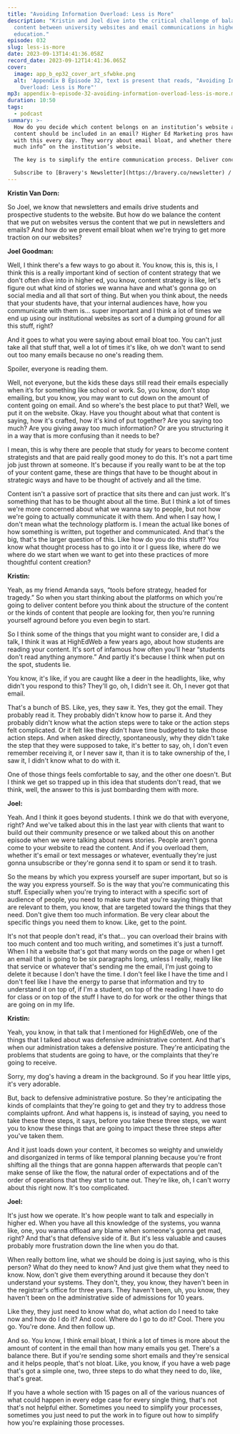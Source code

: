 ```yaml
---
title: "Avoiding Information Overload: Less is More"
description: "Kristin and Joel dive into the critical challenge of balancing
  content between university websites and email communications in higher
  education."
episode: 032
slug: less-is-more
date: 2023-09-13T14:41:36.058Z
record_date: 2023-09-12T14:41:36.065Z
cover:
  image: app_b_ep32_cover_art_sfwbke.png
  alt: 'Appendix B Episode 32, text is present that reads, "Avoiding Information
    Overload: Less is More"'
mp3: appendix-b-episode-32-avoiding-information-overload-less-is-more.mp3
duration: 10:50
tags:
  - podcast
summary: >-
  How do you decide which content belongs on an institution’s website and which
  content should be included in an email? Higher Ed Marketing pros have to deal
  with this every day. They worry about email bloat, and whether there’s “too
  much info” on the institution’s website.

  The key is to simplify the entire communication process. Deliver concise, relevant information in messages that are tailored to specific student populations. Remember, less is more!

  Subscribe to [Bravery's Newsletter](https://bravery.co/newsletter) / [Follow Kristin](https://www.linkedin.com/in/kristinvandorn/) / [Follow Joel](https://linkedin.com/in/joelgoodman/) / [Follow Bravery on LinkedIn](https://www.linkedin.com/company/bravery-media/)
---
```

**Kristin Van Dorn:**

So Joel, we know that newsletters and emails drive students and prospective students to the website. But how do we balance the content that we put on websites versus the content that we put in newsletters and emails? And how do we prevent email bloat when we're trying to get more traction on our websites?

**Joel Goodman:**

Well, I think there's a few ways to go about it. You know, this is, this is, I think this is a really important kind of section of content strategy that we don't often dive into in higher ed, you know, content strategy is like, let's figure out what kind of stories we wanna have and what's gonna go on social media and all that sort of thing. But when you think about, the needs that your students have, that your internal audiences have, how you communicate with them is... super important and I think a lot of times we end up using our institutional websites as sort of a dumping ground for all this stuff, right? 

And it goes to what you were saying about email bloat too. You can't just take all that stuff that, well a lot of times it's like, oh we don't want to send out too many emails because no one's reading them. 

Spoiler, everyone is reading them. 

Well, not everyone, but the kids these days still read their emails especially when it’s for something like school or work. So, you know, don't stop emailing, but you know, you may want to cut down on the amount of content going on email. And so where's the best place to put that? Well, we put it on the website. Okay. Have you thought about what that content is saying, how it's crafted, how it's kind of put together? Are you saying too much? Are you giving away too much information? Or are you structuring it in a way that is more confusing than it needs to be? 

I mean, this is why there are people that study for years to become content strategists and that are paid really good money to do this. It's not a part time job just thrown at someone. It's because if you really want to be at the top of your content game, these are things that have to be thought about in strategic ways and have to be thought of actively and all the time. 

Content isn't a passive sort of practice that sits there and can just work. It's something that has to be thought about all the time. But I think a lot of times we're more concerned about what we wanna say to people, but not how we're going to actually communicate it with them. And when I say how, I don't mean what the technology platform is. I mean the actual like bones of how something is written, put together and communicated. And that's the big, that's the larger question of this. Like how do you do this stuff? You know what thought process has to go into it or I guess like, where do we where do we start when we want to get into these practices of more thoughtful content creation?

**Kristin:**

Yeah, as my friend Amanda says, “tools before strategy, headed for tragedy.” So when you start thinking about the platforms on which you're going to deliver content before you think about the structure of the content or the kinds of content that people are looking for, then you're running yourself aground before you even begin to start. 

So I think some of the things that you might want to consider are, I did a talk, I think it was at HighEdWeb a few years ago, about how students are reading your content. It's sort of infamous how often you'll hear “students don't read anything anymore.” And partly it's because I think when put on the spot, students lie. 

You know, it's like, if you are caught like a deer in the headlights, like, why didn't you respond to this? They'll go, oh, I didn't see it. Oh, I never got that email. 

That's a bunch of BS. Like, yes, they saw it. Yes, they got the email. They probably read it. They probably didn't know how to parse it. And they probably didn't know what the action steps were to take or the action steps felt complicated. Or it felt like they didn't have time budgeted to take those action steps. And when asked directly, spontaneously, why they didn't take the step that they were supposed to take, it's better to say, oh, I don't even remember receiving it, or I never saw it, than it is to take ownership of the, I saw it, I didn't know what to do with it. 

One of those things feels comfortable to say, and the other one doesn't. But I think we get so trapped up in this idea that students don't read, that we think, well, the answer to this is just bombarding them with more.

**Joel:**

Yeah. And I think it goes beyond students. I think we do that with everyone, right? And we've talked about this in the last year with clients that want to build out their community presence or we talked about this on another episode when we were talking about news stories. People aren't gonna come to your website to read the content. And if you overload them, whether it's email or text messages or whatever, eventually they're just gonna unsubscribe or they're gonna send it to spam or send it to trash. 

So the means by which you express yourself are super important, but so is the way you express yourself. So is the way that you're communicating this stuff. Especially when you're trying to interact with a specific sort of audience of people, you need to make sure that you're saying things that are relevant to them, you know, that are targeted toward the things that they need. Don't give them too much information. Be very clear about the specific things you need them to know. Like, get to the point. 

It's not that people don't read, it's that... you can overload their brains with too much content and too much writing, and sometimes it's just a turnoff. When I hit a website that's got that many words on the page or when I get an email that is going to be six paragraphs long, unless I really, really like that service or whatever that's sending me the email, I'm just going to delete it because I don't have the time. I don't feel like I have the time and I don't feel like I have the energy to parse that information and try to understand it on top of, if I'm a student, on top of the reading I have to do for class or on top of the stuff I have to do for work or the other things that are going on in my life.

**Kristin:**

Yeah, you know, in that talk that I mentioned for HighEdWeb, one of the things that I talked about was defensive administrative content. And that's when our administration takes a defensive posture. They're anticipating the problems that students are going to have, or the complaints that they're going to receive. 

Sorry, my dog's having a dream in the background. So if you hear little yips, it's very adorable. 

But, back to defensive administrative posture. So they're anticipating the kinds of complaints that they're going to get and they try to address those complaints upfront. And what happens is, is instead of saying, you need to take these three steps, it says, before you take these three steps, we want you to know these things that are going to impact these three steps after you've taken them.

And it just loads down your content, it becomes so weighty and unwieldy and disorganized in terms of like temporal planning because you're front shifting all the things that are gonna happen afterwards that people can't make sense of like the flow, the natural order of expectations and of the order of operations that they start to tune out. They're like, oh, I can't worry about this right now. It's too complicated.

**Joel:**

It's just how we operate. It's how people want to talk and especially in higher ed. When you have all this knowledge of the systems, you wanna like, one, you wanna offload any blame when someone's gonna get mad, right? And that's that defensive side of it. But it's less valuable and causes probably more frustration down the line when you do that. 

When really bottom line, what we should be doing is just saying, who is this person? What do they need to know? And just give them what they need to know. Now, don't give them everything around it because they don't understand your systems. They don't, they, you know, they haven't been in the registrar's office for three years. They haven't been, uh, you know, they haven't been on the administrative side of admissions for 10 years. 

Like they, they just need to know what do, what action do I need to take now and how do I do it? And cool. Where do I go to do it? Cool. There you go. You're done. And then follow up. 

And so. You know, I think email bloat, I think a lot of times is more about the amount of content in the email than how many emails you get. There's a balance there. But if you're sending some short emails and they're sensical and it helps people, that's not bloat. Like, you know, if you have a web page that's got a simple one, two, three steps to do what they need to do, like, that's great. 

If you have a whole section with 15 pages on all of the various nuances of what could happen in every edge case for every single thing, that's not that's not helpful either. Sometimes you need to simplify your processes, sometimes you just need to put the work in to figure out how to simplify how you're explaining those processes.